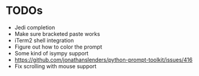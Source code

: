 # TODOs

- Jedi completion
- Make sure bracketed paste works
- iTerm2 shell integration
- Figure out how to color the prompt
- Some kind of isympy support
- https://github.com/jonathanslenders/python-prompt-toolkit/issues/416
- Fix scrolling with mouse support
